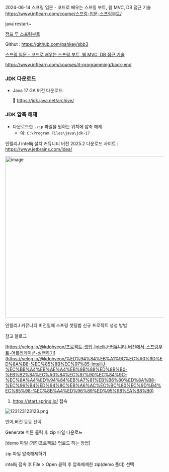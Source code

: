 
2024-06-14  스프링 입문 - 코드로 배우는 스프링 부트, 웹 MVC, DB 접근 기술 https://www.inflearn.com/course/스프링-입문-스프링부트/ 

java restart~

[점프 투 스프링부트](https://wikidocs.net/book/7601)

Githut : https://github.com/pahkey/sbb3


[스프링 입문 - 코드로 배우는 스프링 부트, 웹 MVC, DB 접근 기술](https://www.inflearn.com/course/%EC%8A%A4%ED%94%84%EB%A7%81-%EC%9E%85%EB%AC%B8-%EC%8A%A4%ED%94%84%EB%A7%81%EB%B6%80%ED%8A%B8)


https://www.inflearn.com/courses/it-programming/back-end




### JDK 다운로드

- Java 17 GA 버전 다운로드:
    
    🔗 https://jdk.java.net/archive/

### JDK 압축 해제

- 다운로드한 `.zip` 파일을 원하는 위치에 압축 해제
    - 예: `C:\Program Files\java\jdk-17`
 

인텔리J  intellij 설치 커뮤니티 버전 2025.2
다운로드 사이트 : https://www.jetbrains.com/idea/

<img width="917" height="513" alt="image" src="https://github.com/user-attachments/assets/91cc6d21-9fd1-4e68-b8a3-b3e59b6b22a6" />



인텔리J 커뮤니티 버전일때 스프링 셋팅법 
신규 프로젝트 생성 방법

참고 블로그

[https://velog.io/@kdohyeon/프로젝트-셋업-IntelliJ-커뮤니티-버전에서-스프링부트-어플리케이션-실행하기](https://velog.io/@kdohyeon/%ED%94%84%EB%A1%9C%EC%A0%9D%ED%8A%B8-%EC%85%8B%EC%97%85-IntelliJ-%EC%BB%A4%EB%AE%A4%EB%8B%88%ED%8B%B0-%EB%B2%84%EC%A0%84%EC%97%90%EC%84%9C-%EC%8A%A4%ED%94%84%EB%A7%81%EB%B6%80%ED%8A%B8-%EC%96%B4%ED%94%8C%EB%A6%AC%EC%BC%80%EC%9D%B4%EC%85%98-%EC%8B%A4%ED%96%89%ED%95%98%EA%B8%B0) 

1. https://start.spring.io/ 접속

![123123123123.png](attachment:09152c5a-946b-4f83-a011-7ceb164eb478:123123123123.png)

언어,버전 등등 선택

Generate 버튼 클릭 후 zip 파일 다운로드

[demo 파일 (개인프로젝트) 업로드 하는 방법]

zip 파일 압축해제하기

intellij 접속 후 File > Open 클릭 후 압축해제한 zip(demo 폴더) 선택




